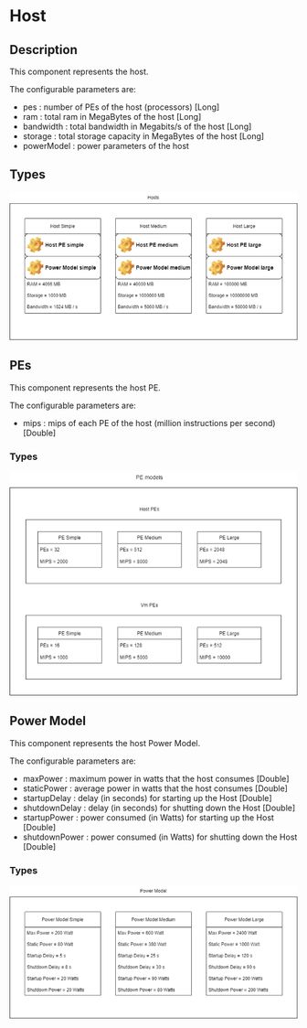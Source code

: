 # Host

## Description

This component represents the host.

The configurable parameters are:

* pes : number of PEs of the host (processors) [Long]
* ram : total ram in MegaBytes of the host [Long]
* bandwidth : total bandwidth in Megabits/s of the host [Long]
* storage : total storage capacity in MegaBytes of the host [Long]
* powerModel : power parameters of the host


## Types

![Host Types](/documentation/images/Hosts.png?raw=true "Host Types")

## PEs

This component represents the host PE.

The configurable parameters are:

* mips : mips of each PE of the host (million instructions per second) [Double]

### Types

![PE Types](/documentation/images/PEs.png?raw=true "PE Types")

## Power Model

This component represents the host Power Model.

The configurable parameters are:

* maxPower : maximum power in watts that the host consumes [Double]
* staticPower : average power in watts that the host consumes [Double]
* startupDelay : delay (in seconds) for starting up the Host [Double]
* shutdownDelay : delay (in seconds) for shutting down the Host [Double]
* startupPower : power consumed (in Watts) for starting up the Host [Double]
* shutdownPower : power consumed (in Watts) for shutting down the Host [Double]

### Types

![PowerModel Types](/documentation/images/PowerModel.png?raw=true "PowerModel Types")
